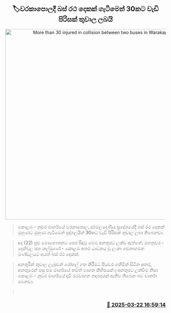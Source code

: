 <p align='center'><b><h2 align='center' title='More than 30 injured in collision between two buses in Warakapola'>🏷වරකාපොලදී බස් රථ දෙකක් ගැටීමෙන් 30කට වැඩි පිරිසක් තුවාල ලබයි</h2></b></p>
<p align='center'><img src='https://helakuru.sgp1.cdn.digitaloceanspaces.com/esana/images/lib/accident-new.jpg' width='600' alt='More than 30 injured in collision between two buses in Warakapola'></p>

> කොළඹ - නුවර මාර්ගයේ වරකාපොල, දුම්මලදෙණිය ප්‍රදේශයේදී බස් රථ දෙකක් මුහුණට මුහුණ ගැටීමෙන් පුද්ගලයින් 30කට වැඩි පිරිසක් තුවාල ලබා තිබෙනවා.

> අද (22) සුළු මොහොතකට පෙර සිදුවූ මෙම අනතුරට ලක්ව ඇත්තේ, මහනුවර - දෙහිවල සහ කල්මුණේ - කොළඹ අතර ධාවනය වූ ලංකා ගමනාගමන මණ්ඩලයට අයත් බස් රථ දෙකක්.

> අනතුරින් තුවාල ලැබූවන් රෝහල් ගත කිරීමට පියවර ගනිමින් සිටින අතර, අනතුරෙන් පසු එම මාර්ගයේ තවත් වාහන කිහිපයක් ද අනතුරට ලක්වීම නිසා කොළඹ - නුවර මාර්ගයේ දැඩි රථවාහන තදබදයක් ඇතිව තිබෙන බව වාර්තා වෙනවා.

>  



<h3 align='right'><a href='https://www.helakuru.lk/esana/p/108552/'>📅 2025-03-22 16:59:14</a></h3>

